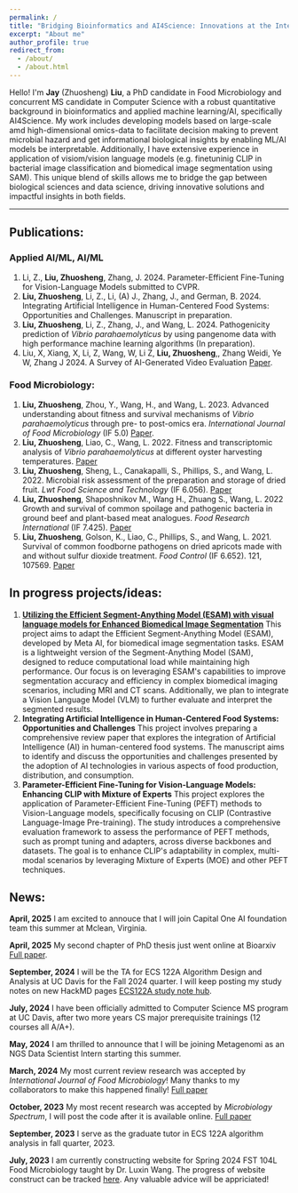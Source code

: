 ```yaml
---
permalink: /
title: "Bridging Bioinformatics and AI4Science: Innovations at the Intersection of Biology and Data Science"
excerpt: "About me"
author_profile: true
redirect_from: 
  - /about/
  - /about.html
---
```


Hello! I'm **Jay** (Zhuosheng) **Liu**, a PhD candidate in Food Microbiology and concurrent MS candidate in Computer Science with a robust quantitative background in bioinformatics and applied machine learning/AI, specifically AI4Science. My work includes developing models based on large-scale amd high-dimensional omics-data to facilitate decision making to prevent microbial hazard and get informational biological insights by enabling ML/AI models be interpretable. Additionally, I have extensive experience in application of visiom/vision language models (e.g. finetuninig CLIP in bacterial image classification and biomedical image segmentation using SAM). This unique blend of skills allows me to bridge the gap between biological sciences and data science, driving innovative solutions and impactful insights in both fields.

------

## Publications:

### Applied AI/ML, AI/ML
1. Li, Z., **Liu, Zhuosheng**, Zhang, J. 2024. Parameter-Efficient Fine-Tuning for Vision-Language Models submitted to CVPR.
2. **Liu, Zhuosheng**, Li, Z., Li, (A) J., Zhang, J., and German, B. 2024. Integrating Artificial Intelligence in Human-Centered Food Systems: Opportunities and Challenges. Manuscript in preparation. 
3. **Liu, Zhuosheng**, Li, Z., Zhang, J., and Wang, L. 2024. Pathogenicity prediction of *Vibrio parahaemolyticus* by using pangenome data with high performance machine learning algorithms (In preparation).
4. Liu, X, Xiang, X, Li, Z, Wang, W, Li Z, **Liu, Zhuosheng**,, Zhang Weidi, Ye W, Zhang J 2024. A Survey of AI-Generated Video Evaluation [Paper](https://arxiv.org/abs/2410.19884).


### Food Microbiology:
1. **Liu, Zhuosheng**, Zhou, Y., Wang, H., and Wang, L. 2023. Advanced understanding about fitness and survival mechanisms of *Vibrio parahaemolyticus* through pre- to post-omics era. *International Journal of Food Microbiology* (IF 5.0) [Paper](https://www.sciencedirect.com/science/article/pii/S0168160524001351#:~:text=Culture%2Dbased%20studies%20showed%20the,the%20design%20of%20control%20strategies.).
2. **Liu, Zhuosheng**, Liao, C., Wang, L. 2022. Fitness and transcriptomic analysis of *Vibrio parahaemolyticus* at different oyster harvesting temperatures. [Paper](https://journals.asm.org/doi/10.1128/spectrum.02783-23)
3. **Liu, Zhuosheng**, Sheng, L., Canakapalli, S., Phillips, S., and Wang, L. 2022. Microbial risk assessment of the preparation and storage of dried fruit. *Lwt Food Science and Technology* (IF 6.056). [Paper](https://doi.org/10.1016/j.lwt.2022.113734)
4. **Liu, Zhuosheng**, Shaposhnikov M., Wang H., Zhuang S., Wang, L. 2022 Growth and survival of common spoilage and pathogenic bacteria in ground beef and plant-based meat analogues. *Food Research International* (IF 7.425). [Paper](https://doi.org/10.1016/j.foodres.2022.112408)
5. **Liu, Zhuosheng**, Golson, K., Liao, C., Phillips, S., and Wang, L. 2021. Survival of common foodborne pathogens on dried apricots made with and without sulfur dioxide treatment. *Food Control* (IF 6.652). 121, 107569. [Paper](https://doi.org/10.1016/j.foodcont.2020.107569)


## In progress projects/ideas:
1. **[Utilizing the Efficient Segment-Anything Model (ESAM) with visual language models for Enhanced Biomedical Image Segmentation](files/289G_finalReport.pdf)** 
This project aims to adapt the Efficient Segment-Anything Model (ESAM), developed by Meta AI, for biomedical image segmentation tasks. ESAM is a lightweight version of the Segment-Anything Model (SAM), designed to reduce computational load while maintaining high performance. Our focus is on leveraging ESAM's capabilities to improve segmentation accuracy and efficiency in complex biomedical imaging scenarios, including MRI and CT scans. Additionally, we plan to integrate a Vision Language Model (VLM) to further evaluate and interpret the segmented results.
2. **Integrating Artificial Intelligence in Human-Centered Food Systems: Opportunities and Challenges**
This project involves preparing a comprehensive review paper that explores the integration of Artificial Intelligence (AI) in human-centered food systems. The manuscript aims to identify and discuss the opportunities and challenges presented by the adoption of AI technologies in various aspects of food production, distribution, and consumption.
3. **Parameter-Efficient Fine-Tuning for Vision-Language Models: Enhancing CLIP with Mixture of Experts**
This project explores the application of Parameter-Efficient Fine-Tuning (PEFT) methods to Vision-Language models, specifically focusing on CLIP (Contrastive Language-Image Pre-training). The study introduces a comprehensive evaluation framework to assess the performance of PEFT methods, such as prompt tuning and adapters, across diverse backbones and datasets. The goal is to enhance CLIP's adaptability in complex, multi-modal scenarios by leveraging Mixture of Experts (MOE) and other PEFT techniques.

## News:
**April, 2025** I am excited to annouce that I will join Capital One AI foundation team this summer at Mclean, Virginia.

**April, 2025** My second chapter of PhD thesis just went online at Bioarxiv [Full paper](https://scholar.google.com/citations?view_op=view_citation&hl=en&user=y7HS1TAAAAAJ&citation_for_view=y7HS1TAAAAAJ:qUcmZB5y_30C).

**September, 2024** I will be the TA for ECS 122A Algorithm Design and Analysis at UC Davis for the Fall 2024 quarter. I will keep posting my study notes on new HackMD pages [ECS122A study note hub](https://hackmd.io/6cXYBIsGTxSBZC2bxgsWNw).

**July, 2024** I have been officially admitted to Computer Science MS program at UC Davis, after two more years CS major prerequisite trainings (12 courses all A/A+).

**May, 2024** I am thrilled to announce that I will be joining Metagenomi as an NGS Data Scientist Intern starting this summer. 

**March, 2024** My most current review research was accepted by *International Journal of Food Microbiology*! Many thanks to my collaborators to make this happened finally! [Full paper](https://www.sciencedirect.com/science/article/pii/S0168160524001351#:~:text=Culture%2Dbased%20studies%20showed%20the,the%20design%20of%20control%20strategies.)

**October, 2023** My most recent research was accepted by *Microbiology Spectrum*, I will post the code after it is available online. [Full paper](https://journals.asm.org/doi/10.1128/spectrum.02783-23)

**September, 2023** I serve as the graduate tutor in ECS 122A algorithm analysis in fall quarter, 2023.

**July, 2023** I am currently constructing website for Spring 2024 FST 104L Food Microbiology taught by Dr. Luxin Wang. The progress of website construct can be tracked [here](https://hackmd.io/@g4P5SSbiSriJQ-hJMcd9fg/Hkpb1-EO3). Any valuable advice will be appriciated!



